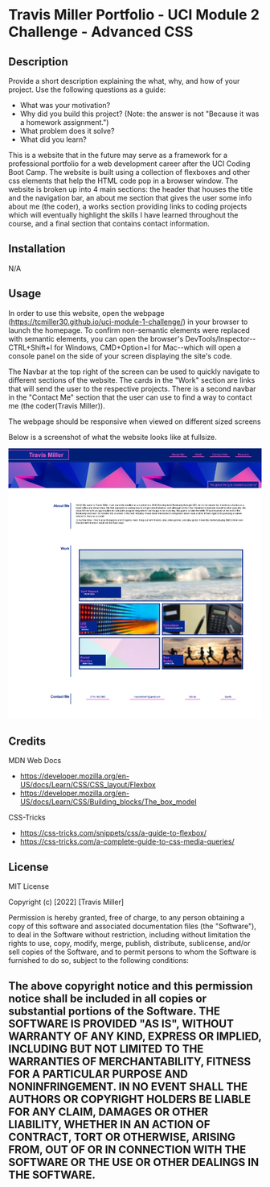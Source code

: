 # Travis Miller Portfolio - UCI Module 2 Challenge - Advanced CSS

## Description

Provide a short description explaining the what, why, and how of your project. Use the following questions as a guide:

- What was your motivation?
- Why did you build this project? (Note: the answer is not "Because it was a homework assignment.")
- What problem does it solve?
- What did you learn?

This is a website that in the future may serve as a framework for a professional portfolio for a web development career after the UCI Coding Boot Camp. The website is built using a collection of flexboxes and other css elements that help the HTML code pop in a browser window. The website is broken up into 4 main sections: the header that houses the title and the navigation bar, an about me section that gives the user some info about me (the coder), a works section providing links to coding projects which will eventually highlight the skills I have learned throughout the course, and a final section that contains contact information.

## Installation

N/A

## Usage
In order to use this website, open the webpage (https://tcmiller30.github.io/uci-module-1-challenge/) in your browser to launch the homepage. To confirm non-semantic elements were replaced with semantic elements, you can open the browser's DevTools/Inspector--CTRL+Shift+I for Windows, CMD+Option+I for Mac--which will open a console panel on the side of your screen displaying the site's code.

The Navbar at the top right of the screen can be used to quickly navigate to different sections of the website. The cards in the "Work" section are links that will send the user to the respective projects. There is a second navbar in the "Contact Me" section that the user can use to find a way to contact me (the coder(Travis Miller)).

The webpage should be responsive when viewed on different sized screens

Below is a screenshot of what the website looks like at fullsize.

  ![Screenshot of Travis Miller's Portfolio Website](Assets/Images/uci-module-2-example.png)  

## Credits

MDN Web Docs
- https://developer.mozilla.org/en-US/docs/Learn/CSS/CSS_layout/Flexbox
- https://developer.mozilla.org/en-US/docs/Learn/CSS/Building_blocks/The_box_model

CSS-Tricks

- https://css-tricks.com/snippets/css/a-guide-to-flexbox/
- https://css-tricks.com/a-complete-guide-to-css-media-queries/
    

## License

MIT License

Copyright (c) [2022] [Travis Miller]

Permission is hereby granted, free of charge, to any person obtaining a copy of this software and associated documentation files (the "Software"), to deal in the Software without restriction, including without limitation the rights to use, copy, modify, merge, publish, distribute, sublicense, and/or sell copies of the Software, and to permit persons to whom the Software is furnished to do so, subject to the following conditions:

The above copyright notice and this permission notice shall be included in all copies or substantial portions of the Software.
THE SOFTWARE IS PROVIDED "AS IS", WITHOUT WARRANTY OF ANY KIND, EXPRESS OR IMPLIED, INCLUDING BUT NOT LIMITED TO THE WARRANTIES OF MERCHANTABILITY, FITNESS FOR A PARTICULAR PURPOSE AND NONINFRINGEMENT. IN NO EVENT SHALL THE AUTHORS OR COPYRIGHT HOLDERS BE LIABLE FOR ANY CLAIM, DAMAGES OR OTHER LIABILITY, WHETHER IN AN ACTION OF CONTRACT, TORT OR OTHERWISE, ARISING FROM, OUT OF OR IN CONNECTION WITH THE SOFTWARE OR THE USE OR OTHER DEALINGS IN THE SOFTWARE.
---
